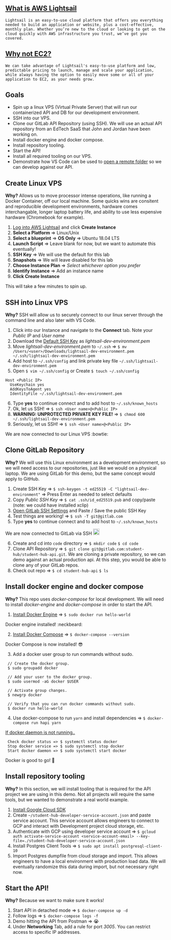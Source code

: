 ## [What is AWS Lightsail](https://aws.amazon.com/lightsail/)

   `Lightsail is an easy-to-use cloud platform that offers you everything needed to build an application or website, plus a cost-effective, monthly plan. Whether you’re new to the cloud or looking to get on the cloud quickly with AWS infrastructure you trust, we’ve got you covered.`

## [Why not EC2?](https://aws.amazon.com/premiumsupport/knowledge-center/lightsail-export-linux-instance-ec2/)

   `We can take advantage of Lightsail's easy-to-use platform and low, predictable pricing to launch, manage and scale your application, while always having the option to easily move some or all of your application to EC2, as your needs grow.`

## Goals

  * Spin up a linux VPS (Virtual Private Server) that will run our containerized API and DB for our development environment.
  * SSH into our VPS.
  * Clone our GitLab API Repository (using SSH). We will use an actual API repository from an EdTech SaaS that John and Jordan have been working on.
  * Install docker engine and docker compose.
  * Install repository tooling.
  * Start the API!
  * Install all required tooling on our VPS.
  * Demonstrate how VS Code can be used to [open a remote folder](https://code.visualstudio.com/docs/remote/ssh) so we can develop against our API.

## Create Linux VPS

**Why?** Allows us to move processor intense operations, like running a Docker Container, off our local machine. Some quicks wins are consitent and reproducible development environments, hardware comes interchangable, longer laptop battery life, and ability to use less expensive hardware (Chromebook for example).

  1. [Log into AWS Lightsail](https://lightsail.aws.amazon.com/) and click **Create Instance**
  2. **Select a Platform** => Linux/Unix
  3. **Select a blueprint** => **OS Only** => Ubuntu 18.04 LTS
  4. **Launch Script** => Leave blank for now, but we want to automate this eventually!
  5. **SSH Key** => We will use the default for this lab
  6. **Snapshots** => We will leave disabled for this lab
  7. **Choose Instance Plan** => _Select whichever option you prefer_
  8. **Identify Instance** => Add an instance name
  9. **Click Create Instance**
  
  This will take a few minutes to spin up.
  
## SSH into Linux VPS

**Why?** SSH will allow us to securely connect to our linux server through the command line and also later with VS Code. 

  1. Click into our Instance and navigate to the **Connect** tab. Note your _Public IP_ and _User name_
  2. Download the [Default SSH Key](https://lightsail.aws.amazon.com/ls/webapp/account/keys) as _lightsail-dev-environment.pem_
  3. Move _lightsail-dev-environment.pem_ to `~/.ssh` => `$ mv /Users/<user>/Downloads/lightsail-dev-environment.pem ~/.ssh/lightsail-dev-environment.pem`
  4. Add host to `~/.ssh/config` and link private key file `~/.ssh/lightsail-dev-environment.pem`
  5. Open `$ vim ~/.ssh/config` or Create `$ touch ~/.ssh/config`
  
  ```
  Host <Public IP>
    UseKeychain yes
    AddKeysToAgent yes
    IdentityFile ~/.ssh/lightsail-dev-environment.pem
  ```
  6. Type **yes** to continue connect and to add host to `~/.ssh/known_hosts`
  7. Ok, let us SSH! => `$ ssh <User name>@<Public IP>`
  8. **WARNING: UNPROTECTED PRIVATE KEY FILE!** => `$ chmod 600 ~/.ssh/lightsail-dev-environment.pem`
  9. Seriously, let us SSH! => `$ ssh <User name>@<Public IP>`
  
  We are now connected to our Linux VPS :bowtie:

## Clone GitLab Repository

**Why?** We will use this Linux environment as a development environment, so we will need access to our repositories, just like we would on a physical laptop. We are using GitLab for this demo, but the same concept would apply to GitHub.

  1. Create SSH Key => `$ ssh-keygen -t ed25519 -C "lightsail-dev-environment"` => Press Enter as needed to select defaults
  2. Copy _Public SSH Key_ => `$ cat .ssh/id_ed25519.pub` and copy/paste (note: we could have installed xclip)
  3. [Open GitLab SSH Settings](https://gitlab.com/profile/keys) and Paste / Save the public SSH Key
  4. Test things are working! => `$ ssh -T git@gitlab.com`
  5. Type **yes** to continue connect and to add host to `~/.ssh/known_hosts`
  
  We are now connected to GitLab via SSH  <img src="https://emoji.slack-edge.com/T02592416/hipster-tanuki/94529b8ed5f5dd4a.png" alt="drawing" width="20"/>
  
  6. Create and cd into `code` directory => `$ mkdir code` `$ cd code` 
  7. Clone API Repository => `$ git clone git@gitlab.com:student-hub/student-hub-api.git`. We are cloning a private repository, so we can demo against an actual production api. At this step, you would be able to clone any of your GitLab repos.
  8.  Check out repo => `$ cd student-hub-api` `$ ls`

## Install docker engine and docker compose

**Why?** This repo uses _docker-compose_ for local development. We will need to install _docker-engine_ and _docker-compose_ in order to start the API.

  1. [Install Docker Engine](https://docs.docker.com/install/linux/docker-ce/ubuntu) => `$ sudo docker run hello-world`
    
   Docker engine installed! :neckbeard:
  
  2. [Install Docker Compose](https://docs.docker.com/compose/install/#install-compose-on-linux-systems) => `$ docker-compose --version`
  
  Docker Compose is now installed! :sunglasses:
  
  3. Add a docker user group to run commands without sudo.
  
  ```
   // Create the docker group.
   $ sudo groupadd docker

   // Add your user to the docker group.
   $ sudo usermod -aG docker $USER

   // Activate group changes.
   $ newgrp docker

   // Verify that you can run docker commands without sudo.
   $ docker run hello-world  
  ```
  
  4. Use docker-compose to run `yarn` and install dependencies => `$ docker-compose run hapi yarn`
  
  [If docker daemon is not running..](https://github.com/docker/for-linux/issues/281) 
  
  ```  
   Check docker status => $ systemctl status docker
   Stop docker service => $ sudo systemctl stop docker
   Start docker daemon => $ sudo systemctl start docker
  ```
 
 Docker is good to go! :metal:

## Install repository tooling

**Why?** In this section, we will install tooling that is required for the API project we are using in this demo. Not all projects will require the same tools, but we wanted to demonstrate a real world example.

  1. [Install Google Cloud SDK](https://cloud.google.com/sdk/docs/downloads-interactive#linux)
  2. Create `~/student-hub-developer-service-account.json` and paste service account. This service account allows engineers to connect to GCP and interact with Development project cloud storage, etc.
  3. Authenticate with GCP using developer service account => `$ gcloud auth activate-service-account <service-account-email> --key-file=./student-hub-developer-service-account.json`
  4. Install Postgres Client Tools => `$ sudo apt install postgresql-client-10`
  5. Import Postgres dumpfile from cloud storage and import. This allows engineers to have a local environment with production load data. We will eventually randomize this data during import, but not necessary right now.

## Start the API!

**Why?** Because we want to make sure it works!

  1. Start API in detached mode => `$ docker-compose up -d`
  2. Follow logs => `$ docker-compose logs -f`
  3. Demo hitting the API from Postman => :sob:
  3. Under **Networking** Tab, add a rule for port _3005_. You can restrict access to specific IP addresses.

